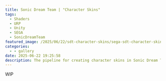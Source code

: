 ```yaml
---
title: Sonic Dream Team | "Character Skins"
tags:
  - Shaders
  - URP
  - Unity
  - SEGA
  - SonicDreamTeam
featured_image: /2025/06/22/sdt-character-skins/sega-sdt-character-skins-icon.jpg
categories:
  - - gallery
date: 2025-06-22 19:25:58
description: The pipeline for creating character skins in Sonic Dream Team.
---
```


WIP
